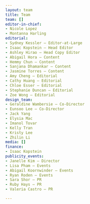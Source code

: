 ```yaml
---
layout: team
title: Team
team: []
editor-in-chief:
- Nicole Lopez
- Montanna Harling
editorial:
- Sydney Kessler — Editor-at-Large
- Isaac Kopstein — Head Editor
- Ashley Hirao — Head Copy Editor
- Abigail Hora — Content
- Hemmy Chun — Content
- Sanjana Dhamankar — Content
- Jasmine Torres — Content
- Amy Cheng — Editorial
- Cathy Huang — Editorial
- Chloe Esser — Editorial
- Stephanie Duncan — Editorial
- Zoe Wong — Editorial
design_team:
- Geraldine Wambersie — Co-Director
- Eunsoo Lee — Co-Director
- Jack Yang
- Elysia Mac
- Imanol Tovar
- Kelly Tran
- Kristy Lee
- Zhilin Li
media: []
finance:
- Isaac Kopstein
publicity_events:
- Janelle Kim — Director
- Lisa Pham — Events
- Abigail Koornwinder — Events
- Ryan Roden — Events
- Sara Shor — PR
- Ruby Hays — PR
- Valeria Castro — PR

---
```

